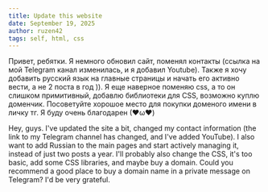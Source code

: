 ```yaml
---
title: Update this website 
date: September 19, 2025 
author: ruzen42
tags: self, html, css
---
```


Привет, ребятки. Я немного обновил сайт, поменял контакты (ссылка на мой Telegram канал изменилась, и я добавил Youtube). Также я хочу добавить русский язык на главные страницы и начать его активно вести, а не 2 поста в год )). Я еще наверное поменяю css, а то он слишком примитивный, добавлю библиотеки для CSS, возможно куплю доменчик. Посоветуйте хорошое место для покупки доменого имени в личку тг. Я буду очень благодарен (❤ω❤)

Hey, guys. I've updated the site a bit, changed my contact information (the link to my Telegram channel has changed, and I've added YouTube). I also want to add Russian to the main pages and start actively managing it, instead of just two posts a year. I'll probably also change the CSS, it's too basic, add some CSS libraries, and maybe buy a domain. Could you recommend a good place to buy a domain name in a private message on Telegram? I'd be very grateful.